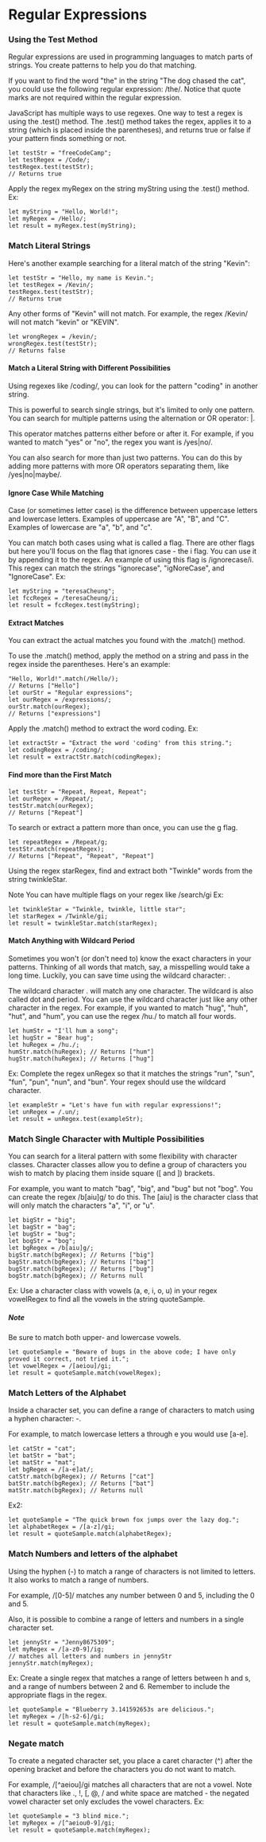 # Regular Expressions
###  Using the Test Method
Regular expressions are used in programming languages to match parts of strings. You create patterns to help you do that matching.

If you want to find the word "the" in the string "The dog chased the cat", you could use the following regular expression: /the/. 
Notice that quote marks are not required within the regular expression.

JavaScript has multiple ways to use regexes. One way to test a regex is using the .test() method. The .test() method takes the 
regex, applies it to a string (which is placed inside the parentheses), and returns true or false if your pattern finds something 
or not.

```
let testStr = "freeCodeCamp";
let testRegex = /Code/;
testRegex.test(testStr);
// Returns true
```

Apply the regex myRegex on the string myString using the .test() method.
Ex:

```
let myString = "Hello, World!";
let myRegex = /Hello/;
let result = myRegex.test(myString);
```


### Match Literal Strings
Here's another example searching for a literal match of the string "Kevin":

```
let testStr = "Hello, my name is Kevin.";
let testRegex = /Kevin/;
testRegex.test(testStr);
// Returns true
```

Any other forms of "Kevin" will not match. For example, the regex /Kevin/ will not match "kevin" or "KEVIN".

```
let wrongRegex = /kevin/;
wrongRegex.test(testStr);
// Returns false
```


#### Match a Literal String with Different Possibilities
Using regexes like /coding/, you can look for the pattern "coding" in another string.

This is powerful to search single strings, but it's limited to only one pattern. You can search for multiple patterns using the 
alternation or OR operator: |.

This operator matches patterns either before or after it. For example, if you wanted to match "yes" or "no", the regex you want 
is /yes|no/.

You can also search for more than just two patterns. You can do this by adding more patterns with more OR operators separating 
them, like /yes|no|maybe/.


#### Ignore Case While Matching
Case (or sometimes letter case) is the difference between uppercase letters and lowercase letters. Examples of uppercase are "A", 
"B", and "C". Examples of lowercase are "a", "b", and "c".

You can match both cases using what is called a flag. There are other flags but here you'll focus on the flag that ignores case - 
the i flag. You can use it by appending it to the regex. An example of using this flag is /ignorecase/i. This regex can match the 
strings "ignorecase", "igNoreCase", and "IgnoreCase".
Ex:

```
let myString = "teresaCheung";
let fccRegex = /teresaCheung/i; 
let result = fccRegex.test(myString);
```


#### Extract Matches
You can extract the actual matches you found with the .match() method.

To use the .match() method, apply the method on a string and pass in the regex inside the parentheses. Here's an example:

```
"Hello, World!".match(/Hello/);
// Returns ["Hello"]
let ourStr = "Regular expressions";
let ourRegex = /expressions/;
ourStr.match(ourRegex);
// Returns ["expressions"]
```

Apply the .match() method to extract the word coding.
Ex:

```
let extractStr = "Extract the word 'coding' from this string.";
let codingRegex = /coding/; 
let result = extractStr.match(codingRegex); 
```


#### Find more than the First Match

```
let testStr = "Repeat, Repeat, Repeat";
let ourRegex = /Repeat/;
testStr.match(ourRegex);
// Returns ["Repeat"]
```

To search or extract a pattern more than once, you can use the g flag.

```
let repeatRegex = /Repeat/g;
testStr.match(repeatRegex);
// Returns ["Repeat", "Repeat", "Repeat"]
```

Using the regex starRegex, find and extract both "Twinkle" words from the string twinkleStar.

Note
You can have multiple flags on your regex like /search/gi
Ex:

```
let twinkleStar = "Twinkle, twinkle, little star";
let starRegex = /Twinkle/gi; 
let result = twinkleStar.match(starRegex); 
```


#### Match Anything with Wildcard Period
Sometimes you won't (or don't need to) know the exact characters in your patterns. Thinking of all words that match, say, a 
misspelling would take a long time. Luckily, you can save time using the wildcard character: .

The wildcard character . will match any one character. The wildcard is also called dot and period. You can use the wildcard 
character just like any other character in the regex. For example, if you wanted to match "hug", "huh", "hut", and "hum", you can 
use the regex /hu./ to match all four words.

```
let humStr = "I'll hum a song";
let hugStr = "Bear hug";
let huRegex = /hu./;
humStr.match(huRegex); // Returns ["hum"]
hugStr.match(huRegex); // Returns ["hug"]
```

Ex:
Complete the regex unRegex so that it matches the strings "run", "sun", "fun", "pun", "nun", and "bun". Your regex should use the 
wildcard character.

```
let exampleStr = "Let's have fun with regular expressions!";
let unRegex = /.un/;
let result = unRegex.test(exampleStr);
```


### Match Single Character with Multiple Possibilities
You can search for a literal pattern with some flexibility with character classes. Character classes allow you to define a group 
of characters you wish to match by placing them inside square ([ and ]) brackets.

For example, you want to match "bag", "big", and "bug" but not "bog". You can create the regex /b[aiu]g/ to do this. The [aiu] is 
the character class that will only match the characters "a", "i", or "u".

```
let bigStr = "big";
let bagStr = "bag";
let bugStr = "bug";
let bogStr = "bog";
let bgRegex = /b[aiu]g/;
bigStr.match(bgRegex); // Returns ["big"]
bagStr.match(bgRegex); // Returns ["bag"]
bugStr.match(bgRegex); // Returns ["bug"]
bogStr.match(bgRegex); // Returns null
```

Ex:
Use a character class with vowels (a, e, i, o, u) in your regex vowelRegex to find all the vowels in the string quoteSample.
##### Note
Be sure to match both upper- and lowercase vowels.

```
let quoteSample = "Beware of bugs in the above code; I have only proved it correct, not tried it.";
let vowelRegex = /[aeiou]/gi; 
let result = quoteSample.match(vowelRegex); 
```


### Match Letters of the Alphabet
Inside a character set, you can define a range of characters to match using a hyphen character: -.

For example, to match lowercase letters a through e you would use [a-e].

```
let catStr = "cat";
let batStr = "bat";
let matStr = "mat";
let bgRegex = /[a-e]at/;
catStr.match(bgRegex); // Returns ["cat"]
batStr.match(bgRegex); // Returns ["bat"]
matStr.match(bgRegex); // Returns null
```

Ex2:

```
let quoteSample = "The quick brown fox jumps over the lazy dog.";
let alphabetRegex = /[a-z]/gi; 
let result = quoteSample.match(alphabetRegex);
```


### Match Numbers and letters of the alphabet
Using the hyphen (-) to match a range of characters is not limited to letters. It also works to match a range of numbers.

For example, /[0-5]/ matches any number between 0 and 5, including the 0 and 5.

Also, it is possible to combine a range of letters and numbers in a single character set.

```
let jennyStr = "Jenny8675309";
let myRegex = /[a-z0-9]/ig;
// matches all letters and numbers in jennyStr
jennyStr.match(myRegex);
```

Ex:
Create a single regex that matches a range of letters between h and s, and a range of numbers between 2 and 6. Remember to 
include the appropriate flags in the regex.

```
let quoteSample = "Blueberry 3.141592653s are delicious.";
let myRegex = /[h-s2-6]/gi; 
let result = quoteSample.match(myRegex); 
```


### Negate match
To create a negated character set, you place a caret character (^) after the opening bracket and before the characters you do not 
want to match.

For example, /[^aeiou]/gi matches all characters that are not a vowel. Note that characters like ., !, [, @, / and white space 
are matched - the negated vowel character set only excludes the vowel characters.
Ex:

```
let quoteSample = "3 blind mice.";
let myRegex = /[^aeiou0-9]/gi; 
let result = quoteSample.match(myRegex); 
```














